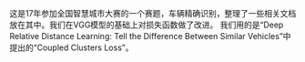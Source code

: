 这是17年参加全国智慧城市大赛的一个赛题，车辆精确识别，整理了一些相关文档放在其中。我们在VGG模型的基础上对损失函数做了改进。 我们用的是“Deep Relative Distance Learning: Tell the Difference Between Similar Vehicles”中提出的“Coupled Clusters Loss”。
